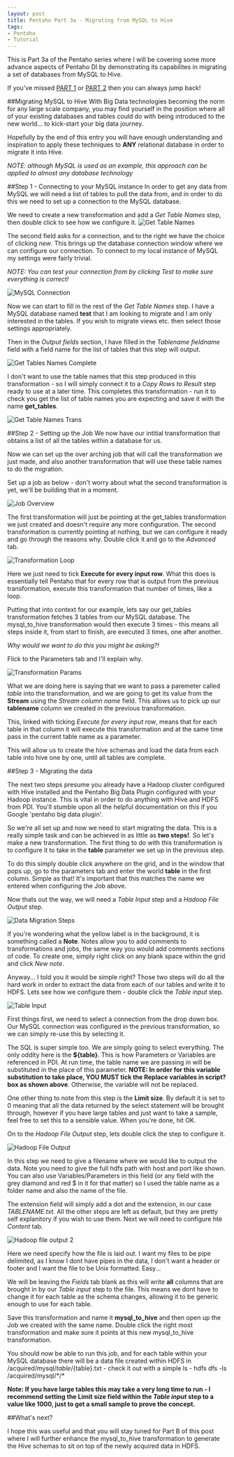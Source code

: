 ```yaml
---
layout: post
title: Pentaho Part 3a - Migrating from MySQL to Hive
tags:
- Pentaho
- Tutorial
---
```


This is Part 3a of the Pentaho series where I will be covering some more advance aspects of Pentaho DI by demonstrating its capabilites in migrating a set of databases from MySQL to Hive.

If you've missed [PART 1](http://gavlaaaaaaaa.github.io/Pentaho-Transformation-Overview/) or [PART 2](http://gavlaaaaaaaa.github.io/Pentaho-Jobs-Overview/) then you can always jump back!

##Migrating MySQL to Hive
With Big Data technologies becoming the norm for any large scale company, you may find yourself in the position where all of your existing databases and tables could do with being introduced to the new world... to kick-start your big data journey.

Hopefully by the end of this entry you will have enough understanding and inspiration to apply these techniques to **ANY** relational database in order to migrate it into Hive. 

_NOTE: although MySQL is used as an example, this approach can be applied to almost any database technology_

##Step 1 - Connecting to your MySQL instance
In order to get any data from MySQL we will need a list of tables to pull the data from, and in order to do this we need to set up a connection to the MySQL database.

We need to create a new transformation and add a _Get Table Names_ step, then double click to see how we configure it.
![Get Table Names](../images/Pentaho/get_tables_1.png)

The second field asks for a connection, and to the right we have the choice of clicking _new_.
This brings up the database connection window where we can configure our connection. To connect to my local instance of MySQL my settings were fairly trivial.

_NOTE: You can test your connection from by clicking Test to make sure everything is correct!_

![MySQL Connection](../images/Pentaho/get_tables_2.png)

Now we can start to fill in the rest of the _Get Table Names_ step. I have a MySQL database named **test** that I am looking to migrate and I am only interested in the tables. If you wish to migrate views etc. then select those settings appropriately.

Then in the _Output fields_ section, I have filled in the _Tablename fieldname_ field with a field name for the list of tables that this step will output.

![Get Tables Names Complete](../images/Pentaho/get_tables_3.png)

I don't want to use the table names that this step produced in this transformation - so I will simply connect it to a _Copy Rows to Result_ step ready to use at a later time. This completes this transformation - run it to check you get the list of table names you are expecting and save it with the name **get_tables**.

![Get Table Names Trans](../images/Pentaho/get_tables_4.png)

##Step 2 - Setting up the Job
We now have our intitial transformation that obtains a list of all the tables within a database for us.

Now we can set up the over arching job that will call the transformation we just made, and also another transformation that will use these table names to do the migration.

Set up a job as below - don't worry about what the second transformation is yet, we'll be building that in a moment.

![Job Overview](../images/Pentaho/job_overview_1.png)

The first transformation will just be pointing at the get_tables transformation we just created and doesn't require any more configuration. The second transformation is currently pointing at nothing, but we can configure it ready and go through the reasons why. Double click it and go to the _Advanced_ tab.

![Transformation Loop](../images/Pentaho/job_overview_2.png)

Here we just need to tick **Execute for every input row**. What this does is essentially tell Pentaho that for every row that is output from the previous transformation, execute this transformation that number of times, like a loop. 

Putting that into context for our example, lets say our get_tables transformation fetches 3 tables from our MySQL database. The mysql\_to\_hive transformation would then execute 3 times - this means all steps inside it, from start to finish, are executed 3 times, one after another.

_Why would we want to do this you might be asking?!_

Flick to the Parameters tab and I'll explain why.

![Transformation Params](../images/Pentaho/job_overview_3.png)

What we are doing here is saying that we want to pass a paremeter called _table_ into the transformation, and we are going to get its value from the **Stream** using the _Stream column name_ field. This allows us to pick up our **tablename** column we created in the previous transformation. 

This, linked with ticking _Execute for every input row_, means that for each table in that column it will execute this transformation and at the same time pass in the current table name as a parameter.

This will allow us to create the hive schemas and load the data from each table into hive one by one, until all tables are complete.


##Step 3 - Migrating the data

The next two steps presume you already have a Hadoop cluster configured with Hive installed and the Pentaho Big Data Plugin configured with your Hadoop instance. This is vital in order to do anything with Hive and HDFS from PDI. You'll stumble upon all the helpful documentation on this if you Google 'pentaho big data plugin'.


So we're all set up and now we need to start migrating the data. This is a really simple task and can be achieved in as little as **two steps!**. So let's make a new transformation. The first thing to do with this transformation is to configure it to take in the **table** parameter we set up in the previous step.

To do this simply double click anywhere on the grid, and in the window that pops up, go to the parameters tab and enter the world **table** in the first column. Simple as that! It's important that this matches the name we entered when configuring the Job above.

Now thats out the way, we will need a _Table Input_ step and a _Hadoop File Output_ step.

![Data Migration Steps](../images/Pentaho/data_migrate_1.png)

If you're wondering what the yellow label is in the background, it is something called a **Note**. Notes allow you to add comments to transformations and jobs, the same way you would add comments sections of code. To create one, simply right click on any blank space within the grid and click _New note_.

Anyway... I told you it would be simple right? Those two steps will do all the hard work in order to extract the data from each of our tables and write it to HDFS. Lets see how we configure them - double click the _Table input_ step.

![Table Input](../images/Pentaho/data_migrate_2.png)

First things first, we need to select a connection from the drop down box. Our MySQL connection was configured in the previous transformation, so we can simply re-use this by selecting it.

The SQL is super simple too. We are simply going to select everything. The only oddity here is the **${table}**. This is how Parameters or Variables are referenced in PDI. At run time, the table name we are passing in will be substituted in the place of this parameter. **NOTE: In order for this variable substitution to take place, YOU MUST tick the Replace variables in script? box as shown above**. Otherwise, the variable will not be replaced.

One other thing to note from this step is the **Limit size**. By default it is set to 0 meaning that all the data returned by the select statement will be brought through, however if you have large tables and just want to take a sample, feel free to set this to a sensible value. When you're done, hit OK.

On to the _Hadoop File Output_ step, lets double click the step to configure it.

![Hadoop File Output](../images/Pentaho/data_migrate_3.png)

In this step we need to give a filename where we would like to output the data. Note you need to give the full hdfs path with host and port like shown. You can also use Variables/Parameters in this field (or any field with the grey diamond and red $ in it for that matter) so I used the table name as a folder name and also the name of the file.

The extension field will simply add a dot and the extension, in our case _TABLENAME.txt_. All the other steps are left as default, but they are pretty self explanitory if you wish to use them. Next we will need to configure hte _Content_ tab.

![Hadoop file output 2](../images/Pentaho/data_migrate_4.png)

Here we need specify how the file is laid out. I want my files to be pipe delimited, as I know I dont have pipes in the data, I don't want a header or footer and I want the file to be Unix formatted. Easy...

We will be leaving the _Fields_ tab blank as this will write **all** columns that are brought in by our _Table input_ step to the file. This means we dont have to change it for each table as the schema changes, allowing it to be generic enough to use for each table.

Save this transformation and name it **mysql\_to\_hive** and then open up the Job we created with the same name. Double click the right most transformation and make sure it points at this new mysql\_to\_hive transformation.

You should now be able to run this job, and for each table within your MySQL database there will be a data file created within HDFS in /acquired/mysql/${table}/${table}.txt - check it out with a simple ls - hdfs dfs -ls /acquired/mysql/\*/\*

**Note: If you have large tables this may take a very long time to run - I recommend setting the Limit size field within the _Table input_ step to a value like 1000, just to get a small sample to prove the concept.**

##What's next?

I hope this was useful and that you will stay tuned for Part B of this post where I will further enhance the mysql\_to\_hive transformation to generate the Hive schemas to sit on top of the newly acquired data in HDFS.
